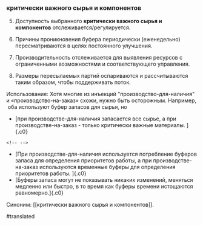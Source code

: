 ### критически важного сырья и компонентов

5. Доступность выбранного **критически важного сырья и компонентов** отслеживается/регулируется.

6. Причины проникновения буфера периодически (еженедельно) пересматриваются в целях постоянного улучшения.

7. Производительность отслеживается для выявления ресурсов с ограниченными возможностями и соответствующего управления.

8. Размеры пересылаемых партий оспариваются и рассчитываются таким образом, чтобы поддерживать поток.

Использование: Хотя многие из инъекций "производство-для-наличия" и «производство-на-заказ» схожи, нужно быть осторожным. Например,  оба используют буфер запасов для сырья, но

-   [при производстве-для-наличия запасается все сырье, а при производстве-на-заказ - только критически важные материалы. ]{.c0}

```{=html}
<!-- -->
```
-   [При производстве-для-наличия используется потребление буферов запаса для определения приоритетов работы, а при производстве-на-заказ используются временные буферы для определения приоритетов работы. ]{.c0}
-   [Буферы запаса могут не показывать никаких изменений, меняться медленно или быстро, в то время как буферы времени истощаются равномерно.]{.c0}

Синоним: [[критически важного сырья и компонентов]].

#translated

